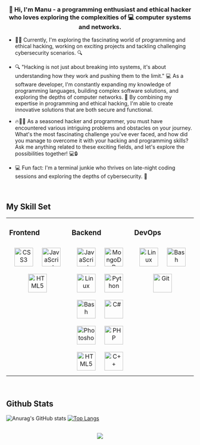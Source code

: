 <div align="center">

</div>  
  

### <div align="center">👋 Hi, I'm Manu - a programming enthusiast and ethical hacker who loves exploring the complexities of 💻 computer systems and networks.</div>  
  

- 👨‍💻 Currently, I'm exploring the fascinating world of programming and ethical hacking, working on exciting projects and tackling challenging cybersecurity scenarios. 🔍  
  

- 🔍 "Hacking is not just about breaking into systems, it's about understanding how they work and pushing them to the limit." 💻 As a software developer, I'm constantly expanding my knowledge of programming languages, building complex software solutions, and exploring the depths of computer networks. 🌟 By combining my expertise in programming and ethical hacking, I'm able to create innovative solutions that are both secure and functional.



  
  

- 🔥👨‍💻 As a seasoned hacker and programmer, you must have encountered various intriguing problems and obstacles on your journey. What's the most fascinating challenge you've ever faced, and how did you manage to overcome it with your hacking and programming skills? Ask me anything related to these exciting fields, and let's explore the possibilities together! 💻🔒  
  

- 💻 Fun fact: I'm a terminal junkie who thrives on late-night coding sessions and exploring the depths of cybersecurity. 🌌  
  

<br/>  

## My Skill Set  
<table><tr><td valign="top" width="33%">



### Frontend  
<div align="center">  
<a href="https://www.w3schools.com/css/" target="_blank"><img style="margin: 10px" src="https://profilinator.rishav.dev/skills-assets/css3-original-wordmark.svg" alt="CSS3" height="50" /></a>  
<a href="https://www.javascript.com/" target="_blank"><img style="margin: 10px" src="https://profilinator.rishav.dev/skills-assets/javascript-original.svg" alt="JavaScript" height="50" /></a>  
<a href="https://en.wikipedia.org/wiki/HTML5" target="_blank"><img style="margin: 10px" src="https://profilinator.rishav.dev/skills-assets/html5-original-wordmark.svg" alt="HTML5" height="50" /></a>  
</div>

</td><td valign="top" width="33%">

### Backend  
<div align="center">  
<a href="https://www.javascript.com/" target="_blank"><img style="margin: 10px" src="https://profilinator.rishav.dev/skills-assets/javascript-original.svg" alt="JavaScript" height="50" /></a>  
<a href="https://www.mongodb.com/" target="_blank"><img style="margin: 10px" src="https://profilinator.rishav.dev/skills-assets/mongodb-original-wordmark.svg" alt="MongoDB" height="50" /></a>  
<a href="https://www.linux.org/" target="_blank"><img style="margin: 10px" src="https://profilinator.rishav.dev/skills-assets/linux-original.svg" alt="Linux" height="50" /></a>  
<a href="https://www.python.org/" target="_blank"><img style="margin: 10px" src="https://profilinator.rishav.dev/skills-assets/python-original.svg" alt="Python" height="50" /></a>  
<a href="https://www.gnu.org/software/bash/" target="_blank"><img style="margin: 10px" src="https://profilinator.rishav.dev/skills-assets/gnu_bash-icon.svg" alt="Bash" height="50" /></a>  
<a href="https://docs.microsoft.com/en-us/dotnet/csharp/" target="_blank"><img style="margin: 10px" src="https://profilinator.rishav.dev/skills-assets/csharp-original.svg" alt="C#" height="50" /></a>  
<a href="https://www.adobe.com/in/products/photoshop.html" target="_blank"><img style="margin: 10px" src="https://profilinator.rishav.dev/skills-assets/photoshop-plain.svg" alt="Photoshop" height="50" /></a>  
<a href="https://www.php.net/" target="_blank"><img style="margin: 10px" src="https://profilinator.rishav.dev/skills-assets/php-original.svg" alt="PHP" height="50" /></a>  
<a href="https://en.wikipedia.org/wiki/HTML5" target="_blank"><img style="margin: 10px" src="https://profilinator.rishav.dev/skills-assets/html5-original-wordmark.svg" alt="HTML5" height="50" /></a>  
<a href="https://www.cplusplus.com/" target="_blank"><img style="margin: 10px" src="https://profilinator.rishav.dev/skills-assets/cplusplus-original.svg" alt="C++" height="50" /></a>  
</div>

</td><td valign="top" width="33%">



### DevOps  
<div align="center">  
<a href="https://www.linux.org/" target="_blank"><img style="margin: 10px" src="https://profilinator.rishav.dev/skills-assets/linux-original.svg" alt="Linux" height="50" /></a>  
<a href="https://www.gnu.org/software/bash/" target="_blank"><img style="margin: 10px" src="https://profilinator.rishav.dev/skills-assets/gnu_bash-icon.svg" alt="Bash" height="50" /></a>  
<a href="https://github.com/" target="_blank"><img style="margin: 10px" src="https://profilinator.rishav.dev/skills-assets/git-scm-icon.svg" alt="Git" height="50" /></a>  
</div>

</td></tr></table>  

<br/>  


## Github Stats  
![Anurag's GitHub stats](https://github-readme-stats.vercel.app/api?username=CH4CH4R34L5M00TH&show_icons=true&theme=tokyonight)
[![Top Langs](https://github-readme-stats.vercel.app/api/top-langs/?username=CH4CH4R34L5M00TH)](https://github.com/CH4CH4R34L5M00TH/github-readme-stats)

<br/>  

<div align="center">
<img src="https://komarev.com/ghpvc/?username=CH4CH4R34L5M00TH&&style=flat-square" align="center" />
</div>  
  

<br/>  

<div align="center"></div>
<br />
